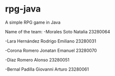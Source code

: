 # rpg-java
A simple RPG game in Java

Name of the team:
-Morales Soto Natalia 23280064

-Lara Hernández Rodrigo Emiliano 23280031

-Corona Romero Jonatan Emanuel 23280070

-Díaz Romero Alonso 23280051

-Bernal Padilla Giovanni Arturo 23280061



